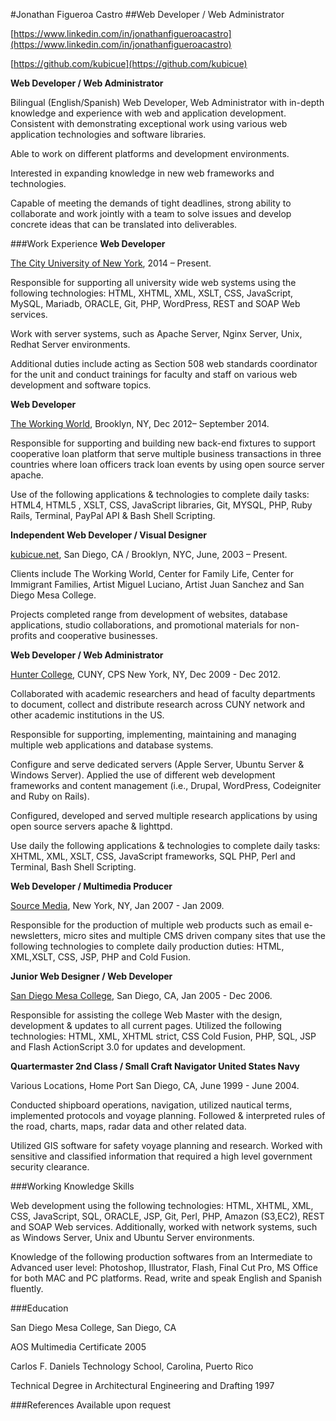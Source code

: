 #Jonathan Figueroa Castro
##Web Developer / Web Administrator
<!---3967 Utah Street Unit #4 San Diego, CA, 92104  
347 731-7106  
[jonathanfigueroacastro@gmail.com](mailto:jonathanfigueroacastro@gmail.com)-->

[https://www.linkedin.com/in/jonathanfigueroacastro](https://www.linkedin.com/in/jonathanfigueroacastro)

[https://github.com/kubicue](https://github.com/kubicue)

**Web Developer / Web Administrator**    

Bilingual (English/Spanish) Web Developer, Web Administrator with in-depth knowledge and experience with web and application development. Consistent with demonstrating exceptional work using various web application technologies and software libraries.


Able to work on different platforms and development environments. 

Interested in expanding knowledge in new web frameworks and technologies.

Capable of meeting the demands of tight deadlines, strong ability to collaborate and work jointly with a team to solve issues and develop concrete ideas that can be translated into deliverables.


###Work Experience
**Web Developer**


[The City University of New York](http://cuny.edu), 2014 – Present.


Responsible for supporting all university wide web systems using the following technologies: HTML, XHTML, XML, XSLT, CSS, JavaScript, MySQL, Mariadb, ORACLE, Git, PHP, WordPress, REST and SOAP Web services. 

Work with server systems, such as Apache Server, Nginx Server, Unix, Redhat Server environments. 

Additional duties include acting as Section 508 web standards coordinator for the unit and conduct trainings for faculty and staff on various web development and software topics.


**Web Developer**


[The Working World](http://theworkingworld.org), Brooklyn, NY, Dec 2012– September 2014.


Responsible for supporting and building new back-end fixtures to support cooperative loan platform that serve multiple business transactions in three countries where loan officers track loan events by using open source server apache. 

Use of the following applications & technologies to complete daily tasks: HTML4, HTML5 , XSLT, CSS, JavaScript libraries, Git, MYSQL, PHP, Ruby Rails, Terminal, PayPal API & Bash Shell Scripting.


**Independent Web Developer / Visual Designer**


[kubicue.net](http://kubicue.net), San Diego, CA / Brooklyn, NYC, June, 2003 – Present.


Clients include The Working World, Center for Family Life, Center for Immigrant Families, Artist Miguel Luciano, Artist Juan Sanchez and San Diego Mesa College. 

Projects completed range from development of websites, database applications, studio collaborations, and promotional materials for non-profits and cooperative businesses.


**Web Developer / Web Administrator**


[Hunter College](http://hunter.cuny.edu), CUNY, CPS New York, NY, Dec 2009 - Dec 2012.


Collaborated with academic researchers and head of faculty departments to document, collect and distribute research across CUNY network and other academic institutions in the US. 

Responsible for supporting, implementing, maintaining and managing multiple web applications and database systems. 

Configure and serve dedicated servers (Apple Server, Ubuntu Server & Windows Server). Applied the use of different web development frameworks and content management (i.e., Drupal, WordPress, Codeigniter and Ruby on Rails).

Configured, developed and served multiple research applications by using open source servers apache & lighttpd. 

Use daily the following applications & technologies to complete daily tasks: XHTML, XML, XSLT, CSS, JavaScript frameworks, SQL PHP, Perl and Terminal, Bash Shell Scripting.


**Web Developer / Multimedia Producer**

[Source Media](http://sourcemedia.com), New York, NY, Jan 2007 - Jan 2009.

         
Responsible for the production of multiple web products such as email e-newsletters, micro sites and multiple CMS driven company sites that use the following technologies to complete daily production duties: HTML, XML,XSLT, CSS, JSP, PHP and Cold Fusion.


**Junior Web Designer / Web Developer**


[San Diego Mesa College](http://www.sdmesa.edu/), San Diego, CA, Jan 2005 - Dec 2006.


Responsible for assisting the college Web Master with the design, development & updates to all current pages. Utilized the following technologies: HTML, XML, XHTML strict, CSS Cold Fusion, PHP, SQL, JSP and Flash ActionScript 3.0 for updates and development.


**Quartermaster 2nd Class / Small Craft Navigator United States Navy**


Various Locations, Home Port San Diego, CA, June 1999 - June 2004.


Conducted shipboard operations, navigation, utilized nautical terms, implemented protocols and voyage planning. Followed & interpreted rules of the road, charts, maps, radar data and other related data. 

Utilized GIS software for safety voyage planning and research. Worked with sensitive and classified information that required a high level government security clearance.


###Working Knowledge Skills


Web development using the following technologies: HTML, XHTML, XML, CSS, JavaScript, SQL, ORACLE, JSP, Git, Perl, PHP, Amazon (S3,EC2), REST and SOAP Web services. Additionally, worked with network systems, such as Windows Server, Unix and Ubuntu Server environments. 

Knowledge of the following production softwares from an Intermediate to Advanced user level: Photoshop, Illustrator, Flash, Final Cut Pro, MS Office for both MAC and PC platforms.
Read, write and speak English and Spanish fluently.


###Education


San Diego Mesa College, San Diego, CA


AOS Multimedia Certificate 2005


Carlos F. Daniels Technology School, Carolina, Puerto Rico 

Technical Degree in Architectural Engineering and Drafting 1997


###References
Available upon request
